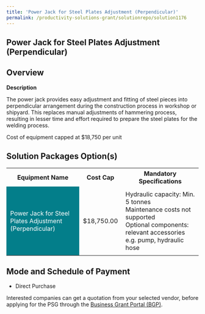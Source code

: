 ```yaml
---
title: 'Power Jack for Steel Plates Adjustment (Perpendicular)'
permalink: /productivity-solutions-grant/solutionrepo/solution1176
---
```


## Power Jack for Steel Plates Adjustment (Perpendicular)

## Overview

**Description**

The power jack provides easy adjustment and fitting of steel pieces into perpendicular arrangement during the construction process in workshop or shipyard. This replaces manual adjustments of hammering process, resulting in lesser time and effort required to prepare the steel plates for the welding process. 

Cost of equipment capped at $18,750 per unit

## Solution Packages Option(s)

<table>
<tr>
<th><b>Equipment Name</b></th>
<th><b>Cost Cap</b></th>
<th><b>Mandatory Specifications</b></th>
</tr>
<tr>
<td style='padding: 10px; background-color: #037E8A; color: #FFFFFF;'>Power Jack for Steel Plates Adjustment (Perpendicular)</td>
<td style='padding: 10px;'>$18,750.00</td>
<td style='padding: 10px;'>Hydraulic capacity: Min. 5 tonnes<br>Maintenance costs not supported<br>Optional components: relevant accessories e.g. pump, hydraulic hose</td>
</tr>
</table>

## Mode and Schedule of Payment

 - Direct Purchase

Interested companies can get a quotation from your selected vendor, before applying for the PSG through the <a href='https://www.businessgrants.gov.sg/' target='_blank' rel='noopener'>Business Grant Portal (BGP)</a>.

<script src="/jquery/resize-tables.js"></script>
